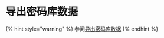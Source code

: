 # 导出密码库数据

{% hint style="warning" %}
参阅[导出密码库数据](../../../import-export/export-vault-data.md)
{% endhint %}
